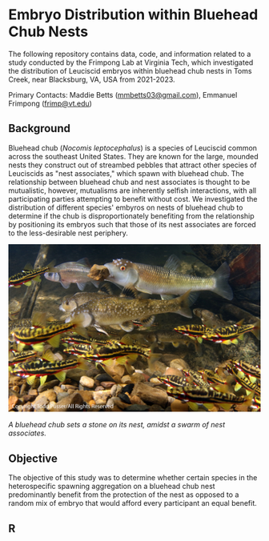 # Embryo Distribution within Bluehead Chub Nests

The following repository contains data, code, and information related to a study conducted by the Frimpong Lab at Virginia Tech, which investigated the distribution of Leuciscid embryos within bluehead chub nests in Toms Creek, near Blacksburg, VA, USA from 2021-2023.

Primary Contacts: Maddie Betts (mmbetts03@gmail.com), Emmanuel Frimpong (frimp@vt.edu)

## Background

Bluehead chub (*Nocomis leptocephalus*) is a species of Leuciscid common across the southeast United States. They are known for the large, mounded nests they construct out of streambed pebbles that attract other species of Leuciscids as "nest associates," which spawn with bluehead chub. The relationship between bluehead chub and nest associates is thought to be mutualistic, however, mutualisms are inherently selfish interactions, with all participating parties attempting to benefit without cost. We investigated the distribution of different species' embyros on nests of bluehead chub to determine if the chub is disproportionately benefiting from the relationship by positioning its embryos such that those of its nest associates are forced to the less-desirable nest periphery. 

![bluehead chub tending its nest](chubpic.JPG)

*A bluehead chub sets a stone on its nest, amidst a swarm of nest associates.*

## Objective

The objective of this study was to determine whether certain species in the heterospecific spawning aggregation on a bluehead chub nest predominantly benefit from the protection of the nest as opposed to a random mix of embryo that would afford every participant an equal benefit.

## 





## R